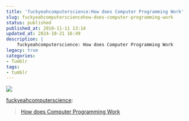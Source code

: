```yaml
---
title: 'fuckyeahcomputerscience:How does Computer Programming Work'
slug: fuckyeahcomputersciencehow-does-computer-programming-work
status: published
published_at: 2010-11-11 13:14
updated_at: 2024-10-21 16:49
description: |
    fuckyeahcomputerscience: How does Computer Programming Work
legacy: true
categories:
- Tumblr
tags:
- tumblr
---
```


<p><img decoding="async" src="http://25.media.tumblr.com/tumblr_lbpqkkDVxV1qav3jwo1_500.jpg"/></p>
<p><a href="http://fuckyeahcomputerscience.tumblr.com/post/1541575987/how-does-computer-programming-work" >fuckyeahcomputerscience</a>:</p>
<blockquote>
<p><a href="http://www.etsy.com/listing/61473345/how-does-computer-programming-work-magic?ref=cat2_gallery_32" >How does Computer Programming Work</a></p>
</blockquote>